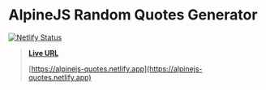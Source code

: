 # AlpineJS Random Quotes Generator
[![Netlify Status](https://api.netlify.com/api/v1/badges/d56ea843-c735-4b71-a2de-3a22f9e4b791/deploy-status)](https://app.netlify.com/sites/alpinejs-quotes/deploys)
> **[Live URL](https://alpinejs-quotes.netlify.app)** 
> 
> [https://alpinejs-quotes.netlify.app](https://alpinejs-quotes.netlify.app)
